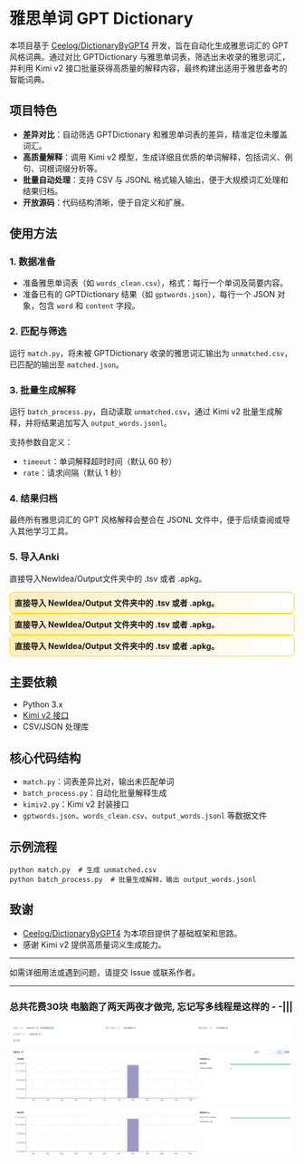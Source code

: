 # 雅思单词 GPT Dictionary 

本项目基于 [Ceelog/DictionaryByGPT4](https://github.com/Ceelog/DictionaryByGPT4) 开发，旨在自动化生成雅思词汇的 GPT 风格词典。通过对比 GPTDictionary 与雅思单词表，筛选出未收录的雅思词汇，并利用 Kimi v2 接口批量获得高质量的解释内容，最终构建出适用于雅思备考的智能词典。

## 项目特色

- **差异对比**：自动筛选 GPTDictionary 和雅思单词表的差异，精准定位未覆盖词汇。
- **高质量解释**：调用 Kimi v2 模型，生成详细且优质的单词解释，包括词义、例句、词根词缀分析等。
- **批量自动处理**：支持 CSV 与 JSONL 格式输入输出，便于大规模词汇处理和结果归档。
- **开放源码**：代码结构清晰，便于自定义和扩展。

## 使用方法

### 1. 数据准备

- 准备雅思单词表（如 `words_clean.csv`），格式：每行一个单词及简要内容。
- 准备已有的 GPTDictionary 结果（如 `gptwords.json`），每行一个 JSON 对象，包含 `word` 和 `content` 字段。

### 2. 匹配与筛选

运行 `match.py`，将未被 GPTDictionary 收录的雅思词汇输出为 `unmatched.csv`，已匹配的输出至 `matched.json`。

### 3. 批量生成解释

运行 `batch_process.py`，自动读取 `unmatched.csv`，通过 Kimi v2 批量生成解释，并将结果追加写入 `output_words.jsonl`。

支持参数自定义：

- `timeout`：单词解释超时时间（默认 60 秒）
- `rate`：请求间隔（默认 1 秒）

### 4. 结果归档

最终所有雅思词汇的 GPT 风格解释会整合在 JSONL 文件中，便于后续查阅或导入其他学习工具。

### 5. 导入Anki
直接导入NewIdea/Output文件夹中的 .tsv 或者 .apkg。

<div style="background: linear-gradient(90deg,#ffeeba,#fff); border: 1px solid #ffd700; padding:8px; border-radius:8px; font-weight:bold;">
直接导入 NewIdea/Output 文件夹中的 .tsv 或者 .apkg。
</div>
<div style="background: linear-gradient(90deg,#ffeeba,#fff); border: 1px solid #ffd700; padding:8px; border-radius:8px; font-weight:bold;">
直接导入 NewIdea/Output 文件夹中的 .tsv 或者 .apkg。
</div>
<div style="background: linear-gradient(90deg,#ffeeba,#fff); border: 1px solid #ffd700; padding:8px; border-radius:8px; font-weight:bold;">
直接导入 NewIdea/Output 文件夹中的 .tsv 或者 .apkg。
</div>


## 主要依赖

- Python 3.x
- [Kimi v2 接口](https://kimi.moonshot.cn/)
- CSV/JSON 处理库

## 核心代码结构

- `match.py`：词表差异比对，输出未匹配单词
- `batch_process.py`：自动化批量解释生成
- `kimiv2.py`：Kimi v2 封装接口
- `gptwords.json`、`words_clean.csv`、`output_words.jsonl` 等数据文件

## 示例流程

```shell
python match.py  # 生成 unmatched.csv
python batch_process.py  # 批量生成解释，输出 output_words.jsonl
```

## 致谢

- [Ceelog/DictionaryByGPT4](https://github.com/Ceelog/DictionaryByGPT4) 为本项目提供了基础框架和思路。
- 感谢 Kimi v2 提供高质量词义生成能力。

---

如需详细用法或遇到问题，请提交 Issue 或联系作者。

---
### 总共花费30块 电脑跑了两天两夜才做完, 忘记写多线程是这样的 - -|||
![alt text](image.png)